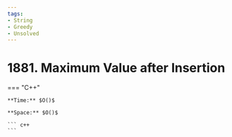 ```yaml
---
tags:
- String
- Greedy
- Unsolved
---
```



# 1881. Maximum Value after Insertion

=== "C++"

    **Time:** $O()$

    **Space:** $O()$

    ``` c++
    ```